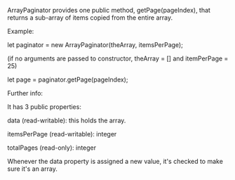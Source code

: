 ArrayPaginator provides one public method, getPage(pageIndex), that returns a sub-array
of items copied from the entire array.

Example:

let paginator = new ArrayPaginator(theArray, itemsPerPage);

(if no arguments are passed to constructor, theArray = [] and itemPerPage = 25)

let page = paginator.getPage(pageIndex);


Further info:

It has 3 public properties:

data (read-writable):  this holds the array.

itemsPerPage (read-writable):  integer

totalPages (read-only):  integer

Whenever the data property is assigned a new value, it's checked to make sure it's
an array.